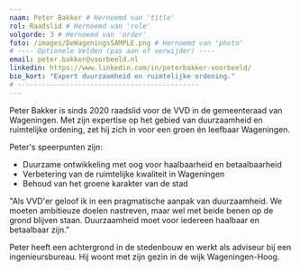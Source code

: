 ```yaml
---
naam: Peter Bakker # Hernoemd van 'title'
rol: Raadslid # Hernoemd van 'role'
volgorde: 3 # Hernoemd van 'order'
foto: /images/DeWageningsSAMPLE.png # Hernoemd van 'photo'
# ---- Optionele Velden (pas aan of verwijder) ----
email: peter.bakker@voorbeeld.nl
linkedin: https://www.linkedin.com/in/peterbakker-voorbeeld/
bio_kort: "Expert duurzaamheid en ruimtelijke ordening."
# ---------------------------------------------
---
```


Peter Bakker is sinds 2020 raadslid voor de VVD in de gemeenteraad van Wageningen. Met zijn expertise op het gebied van duurzaamheid en ruimtelijke ordening, zet hij zich in voor een groen én leefbaar Wageningen.

Peter's speerpunten zijn:

- Duurzame ontwikkeling met oog voor haalbaarheid en betaalbaarheid
- Verbetering van de ruimtelijke kwaliteit in Wageningen
- Behoud van het groene karakter van de stad

"Als VVD'er geloof ik in een pragmatische aanpak van duurzaamheid. We moeten ambitieuze doelen nastreven, maar wel met beide benen op de grond blijven staan. Duurzaamheid moet voor iedereen haalbaar en betaalbaar zijn."

Peter heeft een achtergrond in de stedenbouw en werkt als adviseur bij een ingenieursbureau. Hij woont met zijn gezin in de wijk Wageningen-Hoog.
